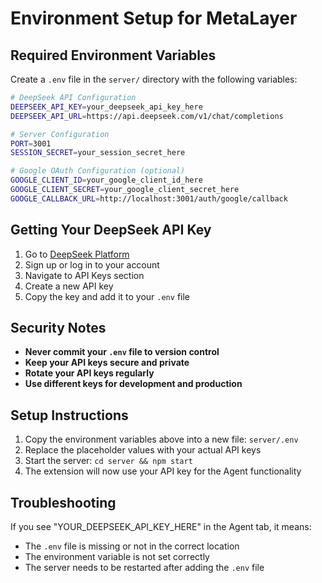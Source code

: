 # Environment Setup for MetaLayer

## Required Environment Variables

Create a `.env` file in the `server/` directory with the following variables:

```bash
# DeepSeek API Configuration
DEEPSEEK_API_KEY=your_deepseek_api_key_here
DEEPSEEK_API_URL=https://api.deepseek.com/v1/chat/completions

# Server Configuration
PORT=3001
SESSION_SECRET=your_session_secret_here

# Google OAuth Configuration (optional)
GOOGLE_CLIENT_ID=your_google_client_id_here
GOOGLE_CLIENT_SECRET=your_google_client_secret_here
GOOGLE_CALLBACK_URL=http://localhost:3001/auth/google/callback
```

## Getting Your DeepSeek API Key

1. Go to [DeepSeek Platform](https://platform.deepseek.com/)
2. Sign up or log in to your account
3. Navigate to API Keys section
4. Create a new API key
5. Copy the key and add it to your `.env` file

## Security Notes

- **Never commit your `.env` file to version control**
- **Keep your API keys secure and private**
- **Rotate your API keys regularly**
- **Use different keys for development and production**

## Setup Instructions

1. Copy the environment variables above into a new file: `server/.env`
2. Replace the placeholder values with your actual API keys
3. Start the server: `cd server && npm start`
4. The extension will now use your API key for the Agent functionality

## Troubleshooting

If you see "YOUR_DEEPSEEK_API_KEY_HERE" in the Agent tab, it means:
- The `.env` file is missing or not in the correct location
- The environment variable is not set correctly
- The server needs to be restarted after adding the `.env` file
